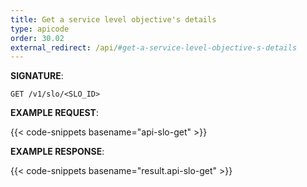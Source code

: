 ```yaml
---
title: Get a service level objective's details
type: apicode
order: 30.02
external_redirect: /api/#get-a-service-level-objective-s-details
---
```


**SIGNATURE**:

`GET /v1/slo/<SLO_ID>`

**EXAMPLE REQUEST**:

{{< code-snippets basename="api-slo-get" >}}

**EXAMPLE RESPONSE**:

{{< code-snippets basename="result.api-slo-get" >}}

